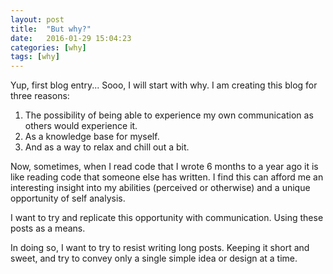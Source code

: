 ```yaml
---
layout: post
title:  "But why?"
date:   2016-01-29 15:04:23
categories: [why]
tags: [why]
---
```


Yup, first blog entry... Sooo, I will start with why. I am creating this blog for three reasons:

1. The possibility of being able to experience my own communication as others would experience it.
2. As a knowledge base for myself.
3. And as a way to relax and chill out a bit.

Now, sometimes, when I read code that I wrote 6 months to a year ago it is like reading code that someone else has written. I find this can afford me an interesting insight into my abilities (perceived or otherwise) and a unique opportunity of self analysis.

I want to try and replicate this opportunity with communication. Using these posts as a means.

In doing so, I want to try to resist writing long posts. Keeping it short and sweet, and try to convey only a single simple idea or design at a time.
